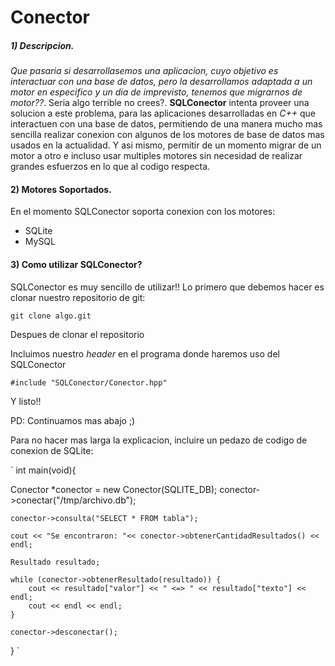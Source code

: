 # Conector

##### 1) Descripcion.
_Que pasaria si desarrollasemos una aplicacion, cuyo objetivo es interactuar con una base de datos, pero la desarrollamos adaptada a un motor en especifico y un dia de imprevisto, tenemos que migrarnos de motor??_. Seria algo terrible no crees?. **SQLConector** intenta proveer una solucion a este problema, para las aplicaciones desarrolladas en _C++_ que interactuen con una base de datos, permitiendo de una manera mucho mas sencilla realizar conexion con algunos de los motores de base de datos mas usados en la actualidad. Y asi mismo, permitir de un momento migrar de un motor a otro e incluso usar multiples motores sin necesidad de realizar grandes esfuerzos en lo que al codigo respecta.


#### 2) Motores Soportados.
En el momento SQLConector soporta conexion con los motores:

* SQLite
* MySQL


#### 3) Como utilizar SQLConector?
SQLConector es muy sencillo de utilizar!!
Lo primero que debemos hacer es clonar nuestro repositorio de git:

`git clone algo.git`

Despues de clonar el repositorio

Incluimos nuestro _header_ en el programa donde haremos uso del SQLConector


`#include "SQLConector/Conector.hpp"`

Y listo!!

PD: Continuamos mas abajo ;)

Para no hacer mas larga la explicacion, incluire un pedazo de codigo de conexion de SQLite:

`
int main(void){

Conector *conector = new Conector(SQLITE_DB);
    conector->conectar("/tmp/archivo.db");

    conector->consulta("SELECT * FROM tabla");

    cout << "Se encontraron: "<< conector->obtenerCantidadResultados() << endl;
    
    Resultado resultado;

    while (conector->obtenerResultado(resultado)) {
        cout << resultado["valor"] << " <=> " << resultado["texto"] << endl;
        cout << endl << endl;
    }

    conector->desconectar();
}
`